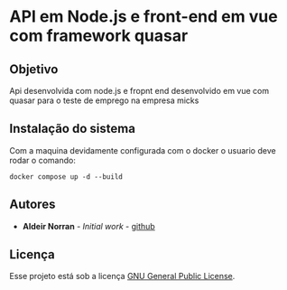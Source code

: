 # API em Node.js  e front-end em vue com framework quasar
## Objetivo

Api desenvolvida com node.js e fropnt end desenvolvido em vue com quasar para o teste de emprego na empresa micks

## Instalação do sistema
Com a maquina devidamente configurada com o docker o usuario deve rodar o comando:

```shell
docker compose up -d --build
```

## Autores

- **Aldeir Norran** - _Initial work_ - [github](https://github.com/aldeirnohan)

## Licença

Esse projeto está sob a licença [GNU General Public License](https://opensource.org/licenses/GPL-3.0).
